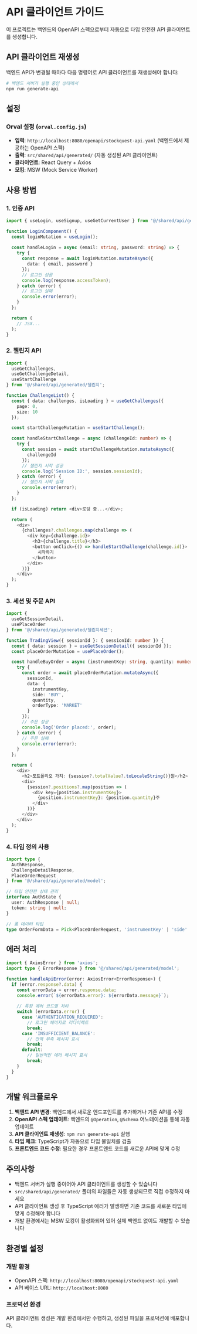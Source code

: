 # API 클라이언트 가이드

이 프로젝트는 백엔드의 OpenAPI 스펙으로부터 자동으로 타입 안전한 API 클라이언트를 생성합니다.

## API 클라이언트 재생성

백엔드 API가 변경될 때마다 다음 명령어로 API 클라이언트를 재생성해야 합니다:

```bash
# 백엔드 서버가 실행 중인 상태에서
npm run generate-api
```

## 설정

### Orval 설정 (`orval.config.js`)

- **입력**: `http://localhost:8080/openapi/stockquest-api.yaml` (백엔드에서 제공하는 OpenAPI 스펙)
- **출력**: `src/shared/api/generated/` (자동 생성된 API 클라이언트)
- **클라이언트**: React Query + Axios
- **모킹**: MSW (Mock Service Worker)

## 사용 방법

### 1. 인증 API

```typescript
import { useLogin, useSignup, useGetCurrentUser } from '@/shared/api/generated/인증';

function LoginComponent() {
  const loginMutation = useLogin();
  
  const handleLogin = async (email: string, password: string) => {
    try {
      const response = await loginMutation.mutateAsync({
        data: { email, password }
      });
      // 로그인 성공
      console.log(response.accessToken);
    } catch (error) {
      // 로그인 실패
      console.error(error);
    }
  };

  return (
    // JSX...
  );
}
```

### 2. 챌린지 API

```typescript
import { 
  useGetChallenges, 
  useGetChallengeDetail, 
  useStartChallenge 
} from '@/shared/api/generated/챌린지';

function ChallengeList() {
  const { data: challenges, isLoading } = useGetChallenges({
    page: 0,
    size: 10
  });

  const startChallengeMutation = useStartChallenge();

  const handleStartChallenge = async (challengeId: number) => {
    try {
      const session = await startChallengeMutation.mutateAsync({
        challengeId
      });
      // 챌린지 시작 성공
      console.log('Session ID:', session.sessionId);
    } catch (error) {
      // 챌린지 시작 실패
      console.error(error);
    }
  };

  if (isLoading) return <div>로딩 중...</div>;

  return (
    <div>
      {challenges?.challenges.map(challenge => (
        <div key={challenge.id}>
          <h3>{challenge.title}</h3>
          <button onClick={() => handleStartChallenge(challenge.id)}>
            시작하기
          </button>
        </div>
      ))}
    </div>
  );
}
```

### 3. 세션 및 주문 API

```typescript
import { 
  useGetSessionDetail, 
  usePlaceOrder 
} from '@/shared/api/generated/챌린지세션';

function TradingView({ sessionId }: { sessionId: number }) {
  const { data: session } = useGetSessionDetail({ sessionId });
  const placeOrderMutation = usePlaceOrder();

  const handleBuyOrder = async (instrumentKey: string, quantity: number) => {
    try {
      const order = await placeOrderMutation.mutateAsync({
        sessionId,
        data: {
          instrumentKey,
          side: 'BUY',
          quantity,
          orderType: 'MARKET'
        }
      });
      // 주문 성공
      console.log('Order placed:', order);
    } catch (error) {
      // 주문 실패
      console.error(error);
    }
  };

  return (
    <div>
      <h2>포트폴리오 가치: {session?.totalValue?.toLocaleString()}원</h2>
      <div>
        {session?.positions?.map(position => (
          <div key={position.instrumentKey}>
            {position.instrumentKey}: {position.quantity}주
          </div>
        ))}
      </div>
    </div>
  );
}
```

### 4. 타입 정의 사용

```typescript
import type { 
  AuthResponse, 
  ChallengeDetailResponse, 
  PlaceOrderRequest 
} from '@/shared/api/generated/model';

// 타입 안전한 상태 관리
interface AuthState {
  user: AuthResponse | null;
  token: string | null;
}

// 폼 데이터 타입
type OrderFormData = Pick<PlaceOrderRequest, 'instrumentKey' | 'side' | 'quantity' | 'orderType'>;
```

## 에러 처리

```typescript
import { AxiosError } from 'axios';
import type { ErrorResponse } from '@/shared/api/generated/model';

function handleApiError(error: AxiosError<ErrorResponse>) {
  if (error.response?.data) {
    const errorData = error.response.data;
    console.error(`${errorData.error}: ${errorData.message}`);
    
    // 특정 에러 코드별 처리
    switch (errorData.error) {
      case 'AUTHENTICATION_REQUIRED':
        // 로그인 페이지로 리다이렉트
        break;
      case 'INSUFFICIENT_BALANCE':
        // 잔액 부족 메시지 표시
        break;
      default:
        // 일반적인 에러 메시지 표시
        break;
    }
  }
}
```

## 개발 워크플로우

1. **백엔드 API 변경**: 백엔드에서 새로운 엔드포인트를 추가하거나 기존 API를 수정
2. **OpenAPI 스펙 업데이트**: 백엔드의 `@Operation`, `@Schema` 어노테이션을 통해 자동 업데이트
3. **API 클라이언트 재생성**: `npm run generate-api` 실행
4. **타입 체크**: TypeScript가 자동으로 타입 불일치를 검출
5. **프론트엔드 코드 수정**: 필요한 경우 프론트엔드 코드를 새로운 API에 맞게 수정

## 주의사항

- 백엔드 서버가 실행 중이어야 API 클라이언트를 생성할 수 있습니다
- `src/shared/api/generated/` 폴더의 파일들은 자동 생성되므로 직접 수정하지 마세요
- API 클라이언트 생성 후 TypeScript 에러가 발생하면 기존 코드를 새로운 타입에 맞게 수정해야 합니다
- 개발 환경에서는 MSW 모킹이 활성화되어 있어 실제 백엔드 없이도 개발할 수 있습니다

## 환경별 설정

### 개발 환경
- OpenAPI 스펙: `http://localhost:8080/openapi/stockquest-api.yaml`
- API 베이스 URL: `http://localhost:8080`

### 프로덕션 환경
API 클라이언트 생성은 개발 환경에서만 수행하고, 생성된 파일을 프로덕션에 배포합니다.